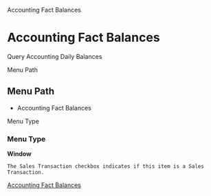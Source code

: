 
Accounting Fact Balances
# Accounting Fact Balances


Query Accounting Daily Balances

Menu Path
## Menu Path



- Accounting Fact Balances

Menu Type
### Menu Type

**Window**

```
The Sales Transaction checkbox indicates if this item is a Sales Transaction.
```

[Accounting Fact Balances](../../functional-guide/window/window-accounting-fact-balances.md)